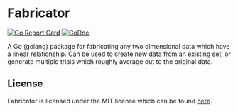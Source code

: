 # Fabricator
[![Go Report Card](https://goreportcard.com/badge/github.com/1lann/fabricator)](https://goreportcard.com/report/github.com/1lann/fabricator)
[![GoDoc](https://godoc.org/github.com/1lann/fabricator?status.svg)](https://godoc.org/github.com/1lann/fabricator)

A Go (golang) package for fabricating any two dimensional data which have a linear relationship.
Can be used to create new data from an existing set, or generate multiple trials
which roughly average out to the original data.

## License
Fabricator is licensed under the MIT license which can be found [here](/LICENSE).

